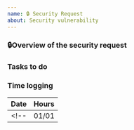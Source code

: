 ```yaml
---
name: 🔒 Security Request
about: Security vulnerability
---
```


### 🔒**Overview of the security request**

<!-- Explain the security request -->

### **Tasks to do**

<!-- [ ] Add a checklist of tasks for this effort. -->


### **Time logging**
| Date | Hours |
| :--: | :---: |
<!-- |01/01 | 2h | -->
